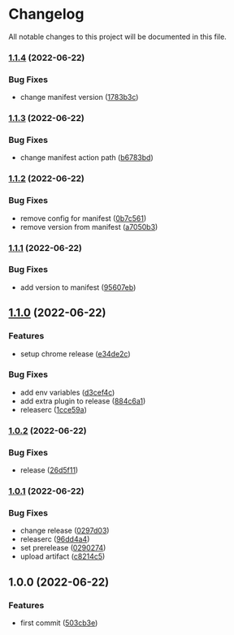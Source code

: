 # Changelog

All notable changes to this project will be documented in this file.

### [1.1.4](https://github.com/syneki/ticket-in-a-click/compare/v1.1.3...v1.1.4) (2022-06-22)


### Bug Fixes

* change manifest version ([1783b3c](https://github.com/syneki/ticket-in-a-click/commit/1783b3c857a25e5d8643fd59f64f05a08f4eaa7f))

### [1.1.3](https://github.com/syneki/ticket-in-a-click/compare/v1.1.2...v1.1.3) (2022-06-22)


### Bug Fixes

* change manifest action path ([b6783bd](https://github.com/syneki/ticket-in-a-click/commit/b6783bdcb61bc180cd4699bd692951863032f966))

### [1.1.2](https://github.com/syneki/ticket-in-a-click/compare/v1.1.1...v1.1.2) (2022-06-22)


### Bug Fixes

* remove config for manifest ([0b7c561](https://github.com/syneki/ticket-in-a-click/commit/0b7c56147bc470b82d45c7a9c27805c19bd3bf10))
* remove version from manifest ([a7050b3](https://github.com/syneki/ticket-in-a-click/commit/a7050b35d8d6fa00da72d1535bd1781c66592067))

### [1.1.1](https://github.com/syneki/ticket-in-a-click/compare/v1.1.0...v1.1.1) (2022-06-22)


### Bug Fixes

* add version to manifest ([95607eb](https://github.com/syneki/ticket-in-a-click/commit/95607eb4d385aaca3a2bcc08cbbb1d6db1c42075))

## [1.1.0](https://github.com/syneki/ticket-in-a-click/compare/v1.0.2...v1.1.0) (2022-06-22)


### Features

* setup chrome release ([e34de2c](https://github.com/syneki/ticket-in-a-click/commit/e34de2c177c33f9c42dd26345353894331ab722c))


### Bug Fixes

* add env variables ([d3cef4c](https://github.com/syneki/ticket-in-a-click/commit/d3cef4cb97a54b8a01ff0589a39a9d5673ec3e0d))
* add extra plugin to release ([884c6a1](https://github.com/syneki/ticket-in-a-click/commit/884c6a16e2d19ca0ee4d5bcd8e7d743c235c7b23))
* releaserc ([1cce59a](https://github.com/syneki/ticket-in-a-click/commit/1cce59ab03d7e5c614d25daddf3374117c92b8b5))

### [1.0.2](https://github.com/syneki/ticket-in-a-click/compare/v1.0.1...v1.0.2) (2022-06-22)


### Bug Fixes

* release ([26d5f11](https://github.com/syneki/ticket-in-a-click/commit/26d5f115f55026a788debeef1694351aba924275))

### [1.0.1](https://github.com/syneki/ticket-in-a-click/compare/v1.0.0...v1.0.1) (2022-06-22)


### Bug Fixes

* change release ([0297d03](https://github.com/syneki/ticket-in-a-click/commit/0297d03d6fbb084f62c4f4603d4612fe492cda8d))
* releaserc ([96dd4a4](https://github.com/syneki/ticket-in-a-click/commit/96dd4a48e0d453d93bb0ee65e751a7583eeee16a))
* set prerelease ([0290274](https://github.com/syneki/ticket-in-a-click/commit/0290274b95fb10325b5205b5e6fd629caebff84d))
* upload artifact ([c8214c5](https://github.com/syneki/ticket-in-a-click/commit/c8214c55fc6beb4c3f8d909a9198b8f080ea02c7))

## 1.0.0 (2022-06-22)


### Features

* first commit ([503cb3e](https://github.com/syneki/ticket-in-a-click/commit/503cb3e1ce10e0cca4dd077ff39d47186c4f6445))
